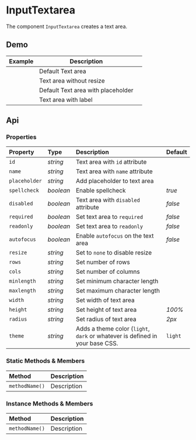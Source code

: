 # InputTextarea

The component `InputTextarea` creates a text area.

## Demo

<table class="example">
  <thead>
    <tr>
      <th>Example</th>
      <th>Description</th>
      <th></th>
    </tr>
  </thead>
  <tbody>
    <tr>
      <td><input-textarea></input-textarea></td>
      <td>Default Text area</td>
      <td>
        <icon-container src="./sprite.svg#code"></icon-container>
      </td>
    </tr>
    <tr>
      <td><input-textarea resize="none"></input-textarea></td>
      <td>Text area without resize</td>
      <td>
        <icon-container src="./sprite.svg#code"></icon-container>
      </td>
    </tr>
    <tr>
      <td><input-textarea placeholder="Type in me"></input-textarea></td>
      <td>Default Text area with placeholder</td>
      <td>
        <icon-container src="./sprite.svg#code"></icon-container>
      </td>
    </tr>
    <tr>
      <td><input-textarea label="Label"></input-textarea></td>
      <td>Text area with label</td>
      <td>
        <icon-container src="./sprite.svg#code"></icon-container>
      </td>
    </tr>
  </tbody>
</table>

## Api

### Properties

| Property | Type | Description | Default |
| :--- | :--- | :--- | :--- |
| `id` | *string* | Text area with `id` attribute | |
| `name` | *string* | Text area with `name` attribute | |
| `placeholder` | *string* | Add placeholder to text area |  |
| `spellcheck` | *boolean* | Enable spellcheck | *true* |
| `disabled` | *boolean* | Text area with `disabled` attribute | *false* |
| `required` | *boolean* | Set text area to `required` | *false* |
| `readonly` | *boolean* | Set text area to `readonly` | *false* |
| `autofocus` | *boolean* | Enable `autofocus` on the text area | *false* |
| `resize` | *string* | Set to `none` to disable resize | |
| `rows` | *string* | Set number of rows |  |
| `cols` | *string* | Set number of columns |  |
| `minlength` | *string* | Set minimum character length |  |
| `maxlength` | *string* | Set maximum character length |  |
| `width` | *string* | Set width of text area |  |
| `height` | *string* | Set height of text area | *100%* |
| `radius` | *string* | Set radius of text area | *2px* |
| `theme` | *string* | Adds a theme color (`light`, `dark` or whatever is defined in your base CSS. | `light` |

### Static Methods & Members

| Method | Description |
| :--- | :--- |
| `methodName()` | Description |

### Instance Methods & Members

| Method | Description |
| :--- | :--- |
| `methodName()` | Description |
